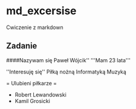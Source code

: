# md_excersise
Cwiczenie z markdown

## Zadanie
####Nazywam się Paweł Wójcik''
'''Mam 23 lata'''


''Interesuję się''
Piłką nożną
 Informatyką
 Muzyką


= Ulubieni piłkarze =
* Robert Lewandowski
* Kamil Grosicki
